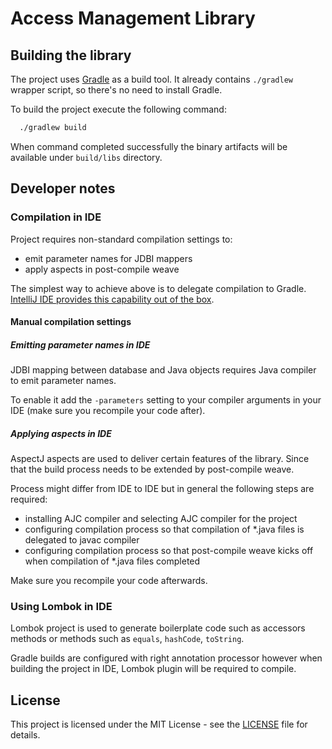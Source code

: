 # Access Management Library

## Building the library

The project uses [Gradle](https://gradle.org) as a build tool. It already contains
`./gradlew` wrapper script, so there's no need to install Gradle.

To build the project execute the following command:

```bash
  ./gradlew build
```

When command completed successfully the binary artifacts will be available under `build/libs` directory. 

## Developer notes

### Compilation in IDE

Project requires non-standard compilation settings to:
- emit parameter names for JDBI mappers
- apply aspects in post-compile weave

The simplest way to achieve above is to delegate compilation to Gradle. [IntelliJ IDE provides this capability out of the box](https://www.jetbrains.com/help/idea/gradle.html#delegate_build_gradle).

#### Manual compilation settings

##### Emitting parameter names in IDE

JDBI mapping between database and Java objects requires Java compiler to emit parameter names.  

To enable it add the `-parameters` setting to your compiler arguments in your IDE (make sure you recompile your code after).

##### Applying aspects in IDE

AspectJ aspects are used to deliver certain features of the library. Since that the build process needs to be extended by post-compile weave.

Process might differ from IDE to IDE but in general the following steps are required:
- installing AJC compiler and selecting AJC compiler for the project
- configuring compilation process so that compilation of *.java files is delegated to javac compiler
- configuring compilation process so that post-compile weave kicks off when compilation of *.java files completed

Make sure you recompile your code afterwards.

### Using Lombok in IDE

Lombok project is used to generate boilerplate code such as accessors methods or methods such as `equals`, `hashCode`, `toString`.

Gradle builds are configured with right annotation processor however when building the project in IDE, Lombok plugin will be required to compile.

## License

This project is licensed under the MIT License - see the [LICENSE](LICENSE.md) file for details.
